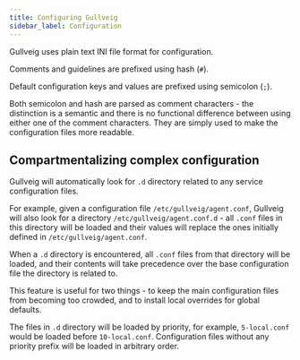 ```yaml
---
title: Configuring Gullveig
sidebar_label: Configuration
---
```


Gullveig uses plain text INI file format for configuration.

Comments and guidelines are prefixed using hash (`#`).

Default configuration keys and values are prefixed using semicolon (`;`). 

Both semicolon and hash are parsed as comment characters - the distinction is a semantic and there is no functional
difference between using either one of the comment characters. They are simply used to make the configuration files
more readable.


## Compartmentalizing complex configuration

Gullveig will automatically look for `.d` directory related to any service configuration files.

For example, given a configuration file `/etc/gullveig/agent.conf`, Gullveig will also look for a directory
`/etc/gullveig/agent.conf.d` - all `.conf` files in this directory will be loaded and their values will replace the 
ones initially defined in `/etc/gullveig/agent.conf`.
 
When a `.d` directory is encountered, all `.conf` files from that directory will be loaded, and their contents
will take precedence over the base configuration file the directory is related to.
 
This feature is useful for two things - to keep the main configuration files from becoming too crowded, and to 
install local overrides for global defaults.


The files in `.d` directory will be loaded by priority, for example, `5-local.conf` would be loaded before `10-local.conf`.
Configuration files without any priority prefix will be loaded in arbitrary order.
